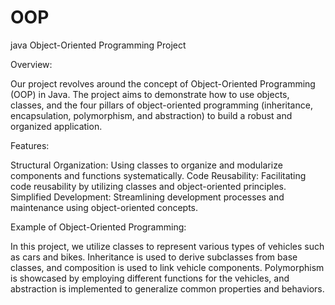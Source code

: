 # OOP
java Object-Oriented Programming Project

Overview:

Our project revolves around the concept of Object-Oriented Programming (OOP) in Java. The project aims to demonstrate how to use objects, classes, and the four pillars of object-oriented programming (inheritance, encapsulation, polymorphism, and abstraction) to build a robust and organized application.

Features:

Structural Organization: Using classes to organize and modularize components and functions systematically.
Code Reusability: Facilitating code reusability by utilizing classes and object-oriented principles.
Simplified Development: Streamlining development processes and maintenance using object-oriented concepts.

Example of Object-Oriented Programming:

In this project, we utilize classes to represent various types of vehicles such as cars and bikes. Inheritance is used to derive subclasses from base classes, and composition is used to link vehicle components. Polymorphism is showcased by employing different functions for the vehicles, and abstraction is implemented to generalize common properties and behaviors.
